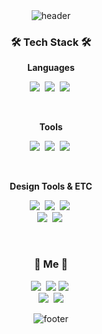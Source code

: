 <div align="center">
<img alt="header" src = "https://capsule-render.vercel.app/api?type=waving&color=0:ED145B,100:7F2B7B&height=250&section=header&text=GulbiI&fontSize=90&fontColor=FFFFFF" />
</div>
  
  <h3 align="center">🛠 Tech Stack 🛠</h3>

  <p align="center"> <b> Languages </b> </p>

 
<p align="center">  
  <img src="https://img.shields.io/badge/Python-3776AB?style=flat-square&logo=Python&logoColor=white"/></a>&nbsp
  <img src="https://img.shields.io/badge/C-A8B9CC?style=flat-square&logo=C&logoColor=white"/></a>&nbsp
  <img src="https://img.shields.io/badge/Java-007396?style=flat-square&logo=java&logoColor=white"/></a>&nbsp
</p>

<br>
<p align="center"> <b> Tools </b> </p>

<p align="center"> 
  <img src="https://img.shields.io/badge/Xcode-147EFB?style=flat-square&logo=Xcode&logoColor=white"/></a>&nbsp
  <img src="https://img.shields.io/badge/VisualStudioCode-007ACC?style=flat-square&logo=Visualstudiocode3&logoColor=white"/></a>&nbsp
  <img src="https://img.shields.io/badge/Eclipse-2C2255?style=flat-square&logo=Eclipse&logoColor=white"/></a>&nbsp
</p>

<br>
<p align="center"> <b> Design Tools & ETC </b> </p>

<p align="center"> 
  <img src="https://img.shields.io/badge/Photoshop-31A8FF?style=flat-square&logo=AdobePhotoshop&logoColor=white"/></a>&nbsp
  <img src="https://img.shields.io/badge/Illustrator-FF9A00?style=flat-square&logo=AdobeIllustrator&logoColor=white"/></a>&nbsp 
  <img src="https://img.shields.io/badge/Figma-F24E1E?style=flat-square&logo=Figma&logoColor=white"/></a>&nbsp
  <br>
  <img src="https://img.shields.io/badge/Word-2B579A?style=flat-square&logo=Word&logoColor=white"/></a>&nbsp
  <img src="https://img.shields.io/badge/PowerPoint-B7472A?style=flat-square&logo=PowerPoint&logoColor=white"/></a>&nbsp
</p>

<br>
<h3 align="center"> 🚀 Me 🚀 </h3>
<p align="center">
  <a href="https://linktr.ee/gulbiarchive"><img src="https://img.shields.io/badge/Linktree-43E55E?style=flat-square&logo=Linktree&logoColor=white&link="https://linktr.ee/gulbiarchive"/></a>&nbsp
    <a href="mailto:gulbiarchive@gmail.com"><img src="https://img.shields.io/badge/Gmail-d14836?style=flat-square&logo=Gmail&logoColor=white&link=gulbiarchive@gmail.com"/></a>
  <a href="https://gulbiarchive.tistory.com/m/"><img src="https://img.shields.io/badge/TechBlog-000000?style=flat-square&logo=Tistory&logoColor=white&link="https://gulbiarchive.tistory.com/m/"/></a>&nbsp
  <br>
  <a href="https://www.instagram.com/gulbiarchive/?igshid=YmMyMTA2M2Y%3D"><img src="https://img.shields.io/badge/Instagram-E4405F?style=flat-square&logo=Instagram&logoColor=white&link="https://www.instagram.com/gulbiarchive/?igshid=YmMyMTA2M2Y%3D"/></a>&nbsp
  <a href="https://www.youtube.com/@gulbiarchive"><img src="https://img.shields.io/badge/Youtube-FF0000?style=flat-square&logo=Youtube&logoColor=white&link="https://www.youtube.com/@gulbiarchive"/></a>
</p>

<div align="center">
<img alt="footer" src = "https://capsule-render.vercel.app/api?type=waving&color=0:ED145B,100:7F2B7B&height=250&section=footer" />
</div>
